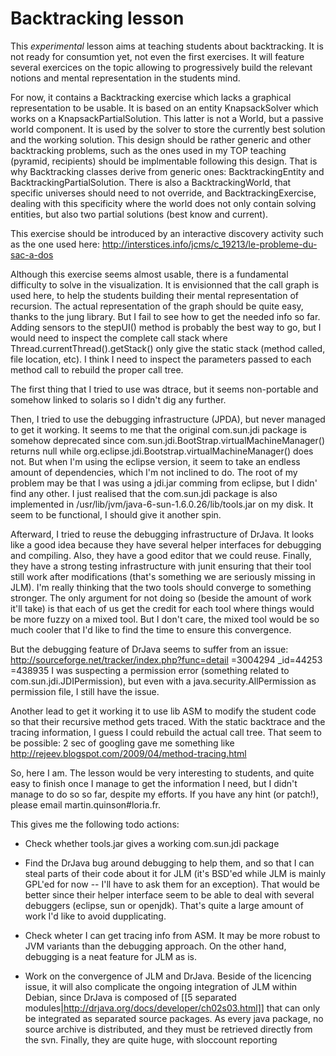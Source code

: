 # Backtracking lesson #

This *experimental* lesson aims at teaching students about
backtracking. It is not ready for consumtion yet, not even the first
exercises. It will feature several exercices on the topic allowing to
progressively build the relevant notions and mental representation in
the students mind.

For now, it contains a Backtracking exercise which lacks a graphical
representation to be usable. It is based on an entity KnapsackSolver
which works on a KnapsackPartialSolution. This latter is not a World,
but a passive world component. It is used by the solver to store the
currently best solution and the working solution. This design should
be rather generic and other backtracking problems, such as the ones
used in my TOP teaching (pyramid, recipients) should be implmentable
following this design. That is why Backtracking classes derive from
generic ones: BacktrackingEntity and BacktrackingPartialSolution.
There is also a BacktrackingWorld, that specific universes should need
to not override, and BacktrackingExercise, dealing with this
specificity where the world does not only contain solving entities,
but also two partial solutions (best know and current).

This exercise should be introduced by an interactive discovery
activity such as the one used here:
http://interstices.info/jcms/c_19213/le-probleme-du-sac-a-dos

Although this exercise seems almost usable, there is a fundamental
difficulty to solve in the visualization. It is envisionned that the
call graph is used here, to help the students building their mental
representation of recursion. The actual representation of the graph
should be quite easy, thanks to the jung library. But I fail to see
how to get the needed info so far. Adding sensors to the stepUI()
method is probably the best way to go, but I would need to inspect the
complete call stack where Thread.currentThread().getStack() only give
the static stack (method called, file location, etc). I think I need
to inspect the parameters passed to each method call to rebuild the
proper call tree.

The first thing that I tried to use was dtrace, but it seems
non-portable and somehow linked to solaris so I didn't dig any
further.

Then, I tried to use the debugging infrastructure (JPDA), but never
managed to get it working. It seems to me that the original
com.sun.jdi package is somehow deprecated since
com.sun.jdi.BootStrap.virtualMachineManager() returns null while
org.eclipse.jdi.Bootstrap.virtualMachineManager() does not. But when
I'm using the eclipse version, it seem to take an endless amount of
dependencies, which I'm not inclined to do. The root of my problem may
be that I was using a jdi.jar comming from eclipse, but I didn' find
any other. I just realised that the com.sun.jdi package is also
implemented in /usr/lib/jvm/java-6-sun-1.6.0.26/lib/tools.jar on my
disk. It seem to be functional, I should give it another spin.

Afterward, I tried to reuse the debugging infrastructure of DrJava. It
looks like a good idea because they have several helper interfaces for
debugging and compiling. Also, they have a good editor that we could
reuse. Finally, they have a strong testing infrastructure with junit
ensuring that their tool still work after modifications (that's
something we are seriously missing in JLM). I'm really thinking that
the two tools should converge to something stronger. The only argument
for not doing so (beside the amount of work it'll take) is that each
of us get the credit for each tool where things would be more fuzzy on
a mixed tool. But I don't care, the mixed tool would be so much cooler
that I'd like to find the time to ensure this convergence.

But the debugging feature of DrJava seems to suffer from an issue:
http://sourceforge.net/tracker/index.php?func=detail =3004294 _id=44253 =438935
I was suspecting a permission error (something related to
com.sun.jdi.JDIPermission), but even with a
java.security.AllPermission as permission file, I still have the issue.

Another lead to get it working it to use lib ASM to modify the student
code so that their recursive method gets traced. With the static
backtrace and the tracing information, I guess I could rebuild the
actual call tree. That seem to be possible: 2 sec of googling gave me
something like http://rejeev.blogspot.com/2009/04/method-tracing.html

So, here I am. The lesson would be very interesting to students, and
quite easy to finish once I manage to get the information I need, but
I didn't manage to do so so far, despite my efforts. If you have any
hint (or patch!), please email martin.quinson#loria.fr.

This gives me the following todo actions:
* Check whether tools.jar gives a working com.sun.jdi package
* Find the DrJava bug around debugging to help them, and so that I can
steal parts of their code about it for JLM (it's BSD'ed while JLM is
mainly GPL'ed for now -- I'll have to ask them for an exception). That
would be better since their helper interface seem to be able to deal
with several debuggers (eclipse, sun or openjdk). That's quite a large
amount of work I'd like to avoid dupplicating.
* Check wheter I can get tracing info from ASM. It may be more
robust to JVM variants than the debugging approach. On the other hand,
debugging is a neat feature for JLM as is.

* Work on the convergence of JLM and DrJava. Beside of the licencing
issue, it will also complicate the ongoing integration of JLM within
Debian, since DrJava is composed of [[5 separated
modules|http://drjava.org/docs/developer/ch02s03.html]] that can only
be integrated as separated source packages. As every java package, no
source archive is distributed, and they must be retrieved directly
from the svn. Finally, they are quite huge, with sloccount reporting

